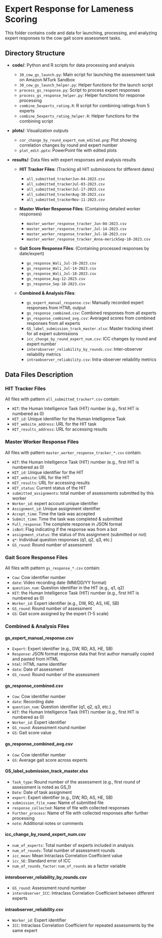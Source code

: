 # Expert Response for Lameness Scoring

This folder contains code and data for launching, processing, and analyzing expert responses to the cow gait score assessment tasks.

## Directory Structure

- **code/**: Python and R scripts for data processing and analysis
  - `30_cow_gs_launch.py`: Main script for launching the assessment task on Amazon MTurk Sandbox
  - `30_cow_gs_launch_helper.py`: Helper functions for the launch script
  - `process_gs_response.py`: Script to process expert responses
  - `process_gs_response_helper.py`: Helper functions for response processing
  - `combine_5experts_rating.R`: R script for combining ratings from 5 experts
  - `combine_5experts_rating_helper.R`: Helper functions for the combining script

- **plots/**: Visualization outputs
  - `cor_change_by_round_expert_num_edited.png`: Plot showing correlation changes by round and expert number
  - `plot_edit.pptx`: PowerPoint file with edited plots

- **results/**: Data files with expert responses and analysis results
  - **HIT Tracker Files**: (Tracking all HIT submissions for different dates)
    - `all_submitted_trackerJun-04-2023.csv`
    - `all_submitted_trackerJul-03-2023.csv`
    - `all_submitted_trackerJul-17-2023.csv`
    - `all_submitted_trackerAug-30-2023.csv`
    - `all_submitted_trackerNov-11-2023.csv`
  
  - **Master Worker Response Files**: (Containing detailed worker responses)
    - `master_worker_response_tracker_Jun-04-2023.csv`
    - `master_worker_response_tracker_Jul-14-2023.csv`
    - `master_worker_response_tracker_Jul-18-2023.csv`
    - `master_worker_response_tracker_Anna-merickSep-10-2023.csv`
  
  - **Gait Score Response Files**: (Containing processed responses by date/expert)
    - `gs_response_Wali_Jul-10-2023.csv`
    - `gs_response_Wali_Jul-14-2023.csv`
    - `gs_response_Wali_Jul-18-2023.csv`
    - `gs_response_Aug-12-2023.csv`
    - `gs_response_Sep-10-2023.csv`
  
  - **Combined & Analysis Files**:
    - `gs_expert_manual_response.csv`: Manually recorded expert responses from HTML output
    - `gs_response_combined.csv`: Combined responses from all experts
    - `gs_response_combined_avg.csv`: Averaged scores from combined responses from all experts
    - `GS_label_submission_track_master.xlsx`: Master tracking sheet for all expert submissions
    - `icc_change_by_round_expert_num.csv`: ICC changes by round and expert number
    - `interobserver_reliability_by_rounds.csv`: Inter-observer reliability metrics
    - `intraobserver_reliability.csv`: Intra-observer reliability metrics

## Data Files Description

### HIT Tracker Files

All files with pattern `all_submitted_tracker*.csv` contain:

- `HIT`: the Human Intelligence Task (HIT) number (e.g., first HIT is numbered as 0)
- `HIT_id`: Unique identifier for the Human Intelligence Task
- `HIT_website_address`: URL for the HIT task
- `HIT_results_address`: URL for accessing results

### Master Worker Response Files

All files with pattern `master_worker_response_tracker_*.csv` contain:

- `HIT`: the Human Intelligence Task (HIT) number (e.g., first HIT is numbered as 0)
- `HIT_id`: Unique identifier for the HIT
- `HIT_website`: URL for the HIT
- `HIT_results`: URL for accessing results
- `HIT_status`: Current status of the HIT
- `submitted_assignments`: total number of assessments submitted by this worker
- `Worker_id`: expert account unique identifier
- `Assignment_id`: Unique assignment identifier
- `Accept_time`: Time the task was accepted
- `Submit_time`: Time the task was completed & submitted
- `Full_response`: The complete response in JSON format
- `isBot`: Flag indicating if the response was from a bot
- `assignment_status`: the status of this assignment (submitted or not)
- `q*`: Individual question responses (q1, q2, q3, etc.)
- `GS_round`: Round number of assessment

### Gait Score Response Files

All files with pattern `gs_response_*.csv` contain:

- `Cow`: Cow identifier number
- `date`: Video recording date (MM/DD/YY format)
- `question_num`: Question identifier in the HIT (e.g., q1, q2)
- `HIT`: the Human Intelligence Task (HIT) number (e.g., first HIT is numbered as 0)
- `Worker_id`: Expert identifier (e.g., DW, RD, AS, HE, SB)
- `GS_round`: Round number of assessment
- `GS`: Gait score assigned by the expert (1-5 scale)

### Combined & Analysis Files

#### gs_expert_manual_response.csv

- `Expert`: Expert identifier (e.g., DW, RD, AS, HE, SB)
- `Response`: JSON format response data that first author manually copied and pasted from HTML
- `html`: HTML name identifier
- `date`: Date of assessment
- `GS_round`: Round number of the assessment

#### gs_response_combined.csv

- `Cow`: Cow identifier number
- `date`: Recording date
- `question_num`: Question identifier (q1, q2, q3, etc.)
- `HIT`: the Human Intelligence Task (HIT) number (e.g., first HIT is numbered as 0)
- `Worker_id`: Expert identifier
- `GS_round`: Assessment round number
- `GS`: Gait score value

#### gs_response_combined_avg.csv

- `Cow`: Cow identifier number
- `GS`: Average gait score across experts

#### GS_label_submission_track_master.xlsx

- `Task_type`: Round number of the assessment (e.g., first round of assessment is noted as GS_1)
- `Date`: Date of task assignment
- `expert`: Expert identifier (e.g., DW, RD, AS, HE, SB)
- `submission_file_name`: Name of submitted file
- `response_collected`: Name of file with collected responses
- `Further_process`: Name of file with collected responses after further processing
- `note`: Additional notes or comments

#### icc_change_by_round_expert_num.csv

- `num_of_experts`: Total number of experts included in analysis
- `num_of_rounds`: Total number of assessment rounds
- `icc_mean`: Mean Intraclass Correlation Coefficient value
- `icc_SE`: Standard error of ICC
- `num_of_rounds_factor`: `num_of_rounds` as a factor variable

#### interobserver_reliability_by_rounds.csv

- `GS_round`: Assessment round number
- `interobserver_ICC`: Intraclass Correlation Coefficient between different experts

#### intraobserver_reliability.csv

- `Worker_id`: Expert identifier
- `ICC`: Intraclass Correlation Coefficient for repeated assessments by the same expert
